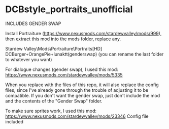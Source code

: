 # DCBstyle_portraits_unofficial

INCLUDES GENDER SWAP

Install Portraiture (https://www.nexusmods.com/stardewvalley/mods/999), then extract this mod into the mods folder, replace any.

Stardew Valley\Mods\Portraiture\Portraits\[HD] DCBurger+OrangePie+lunaktt(genderswap)
(you can rename the last folder to whatever you want)

For dialogue changes (gender swap), I used this mod:
https://www.nexusmods.com/stardewvalley/mods/5335

When you replace with the files of this repo, it will also replace the config files, since I've already gone through the trouble of adjusting it to be compatible.
If you don't want the gender swap, just don't include the mod and the contents of the "Gender Swap" folder.

To make sure sprites work, I used this mod:
https://www.nexusmods.com/stardewvalley/mods/23346
Config file included